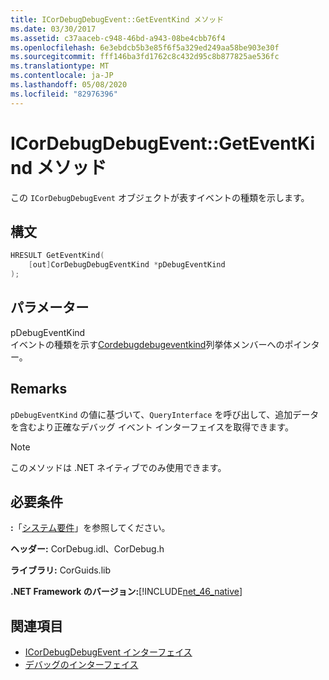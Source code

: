 ```yaml
---
title: ICorDebugDebugEvent::GetEventKind メソッド
ms.date: 03/30/2017
ms.assetid: c37aaceb-c948-46bd-a943-08be4cbb76f4
ms.openlocfilehash: 6e3ebdcb5b3e85f6f5a329ed249aa58be903e30f
ms.sourcegitcommit: fff146ba3fd1762c8c432d95c8b877825ae536fc
ms.translationtype: MT
ms.contentlocale: ja-JP
ms.lasthandoff: 05/08/2020
ms.locfileid: "82976396"
---
```

# <a name="icordebugdebugeventgeteventkind-method"></a>ICorDebugDebugEvent::GetEventKind メソッド
この `ICorDebugDebugEvent` オブジェクトが表すイベントの種類を示します。  
  
## <a name="syntax"></a>構文  
  
```cpp  
HRESULT GetEventKind(  
    [out]CorDebugDebugEventKind *pDebugEventKind  
);  
```  
  
## <a name="parameters"></a>パラメーター  
 pDebugEventKind  
 イベントの種類を示す[Cordebugdebugeventkind](cordebugdebugeventkind-enumeration.md)列挙体メンバーへのポインター。  
  
## <a name="remarks"></a>Remarks  
 `pDebugEventKind` の値に基づいて、`QueryInterface` を呼び出して、追加データを含むより正確なデバッグ イベント インターフェイスを取得できます。  
  
> [!NOTE]
> このメソッドは .NET ネイティブでのみ使用できます。  
  
## <a name="requirements"></a>必要条件  
 **:**「[システム要件](../../get-started/system-requirements.md)」を参照してください。  
  
 **ヘッダー:** CorDebug.idl、CorDebug.h  
  
 **ライブラリ:** CorGuids.lib  
  
 **.NET Framework のバージョン:**[!INCLUDE[net_46_native](../../../../includes/net-46-native-md.md)]  
  
## <a name="see-also"></a>関連項目

- [ICorDebugDebugEvent インターフェイス](icordebugdebugevent-interface.md)
- [デバッグのインターフェイス](debugging-interfaces.md)
